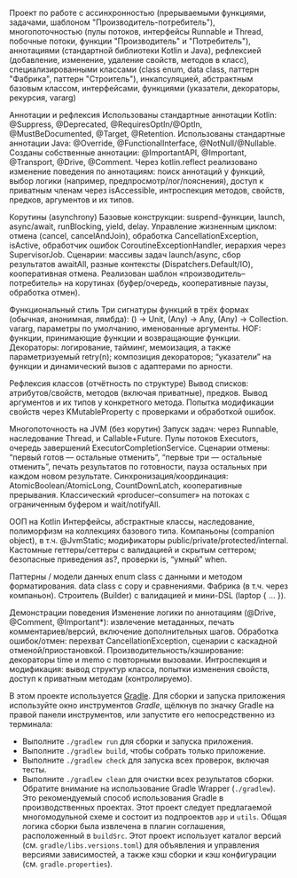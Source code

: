 Проект по работе с ассинхронностью (прерываемыми функциями, задачами, шаблоном "Производитель-потребитель"), многопоточностью (пулы потоков, интерфейсы Runnable и Thread, побочные потоки, функции "Производитель" и "Потребитель"), аннотациями (стандартной библиотеки Kotlin и Java), рефлексией (добавление, изменение, удаление свойств, методов в класс), специализированными классами (class enum, data class, паттерн "Фабрика", паттерн "Строитель"), инкапсуляцией, абстрактным базовым классом, интерфейсами, функциями (указатели, декораторы, рекурсия, vararg) 

Аннотации и рефлексия
Использованы стандартные аннотации Kotlin: @Suppress, @Deprecated, @RequiresOptIn/@OptIn, @MustBeDocumented, @Target, @Retention.
Использованы стандартные аннотации Java: @Override, @FunctionalInterface, @NotNull/@Nullable.
Созданы собственные аннотации: @ImportantAPI, @Important, @Transport, @Drive, @Comment.
Через kotlin.reflect реализовано изменение поведения по аннотациям: поиск аннотаций у функций, выбор логики (например, предпросмотр/лог/пояснения), доступ к приватным членам через isAccessible, интроспекция методов, свойств, предков, аргументов и их типов.

Корутины (asynchrony)
Базовые конструкции: suspend-функции, launch, async/await, runBlocking, yield, delay.
Управление жизненным циклом: отмена (cancel, cancelAndJoin), обработка CancellationException, isActive, обработчик ошибок CoroutineExceptionHandler, иерархия через SupervisorJob.
Сценарии: массивы задач launch/async, сбор результатов awaitAll, разные контексты (Dispatchers.Default/IO), кооперативная отмена.
Реализован шаблон «производитель–потребитель» на корутинах (буфер/очередь, кооперативные паузы, обработка отмен).

Функциональный стиль
Три сигнатуры функций в трёх формах (обычная, анонимная, лямбда): () -> Unit, (Any) -> Any, (Any) -> Collection<Any>.
vararg, параметры по умолчанию, именованные аргументы.
HOF: функции, принимающие функции и возвращающие функции.
Декораторы: логирование, тайминг, мемоизация, а также параметризуемый retry(n); композиция декораторов; “указатели” на функции и динамический вызов с адаптерами по арности.

Рефлексия классов (отчётность по структуре)
Вывод списков: атрибутов/свойств, методов (включая приватные), предков.
Вывод аргументов и их типов у конкретного метода.
Попытка модификации свойств через KMutableProperty с проверками и обработкой ошибок.

Многопоточность на JVM (без корутин)
Запуск задач: через Runnable, наследование Thread, и Callable+Future.
Пулы потоков Executors, очередь завершений ExecutorCompletionService.
Сценарии отмены: “первый готов — остальные отменить”, “первые три — остальные отменить”, печать результатов по готовности, пауза остальных при каждом новом результате.
Синхронизация/координация: AtomicBoolean/AtomicLong, CountDownLatch, кооперативные прерывания.
Классический «producer–consumer» на потоках с ограниченным буфером и wait/notifyAll.

ООП на Kotlin
Интерфейсы, абстрактные классы, наследование, полиморфизм на коллекциях базового типа.
Компаньоны (companion object), в т.ч. @JvmStatic; модификаторы public/private/protected/internal.
Кастомные геттеры/сеттеры с валидацией и скрытым сеттером; безопасные приведения as?, проверки is, “умный” when.

Паттерны / модели данных
enum class c данными и методом форматирования.
data class c copy и сравнениями.
Фабрика (в т.ч. через компаньон).
Строитель (Builder) с валидацией и мини-DSL (laptop { … }).

Демонстрации поведения
Изменение логики по аннотациям (@Drive, @Comment, @Important*): извлечение метаданных, печать комментариев/версий, включение дополнительных шагов.
Обработка ошибок/отмен: перехват CancellationException, сценарии с каскадной отменой/приостановкой.
Производительность/кэширование: декораторы time и memo с повторными вызовами.
Интроспекция и модификация: вывод структур класса, попытки изменения свойств, доступ к приватным методам (контролируемо).

В этом проекте используется [Gradle](https://gradle.org/).
Для сборки и запуска приложения используйте окно инструментов *Gradle*, щёлкнув по значку Gradle на правой панели инструментов,
или запустите его непосредственно из терминала:
* Выполните `./gradlew run` для сборки и запуска приложения.
* Выполните `./gradlew build`, чтобы собрать только приложение.
* Выполните `./gradlew check` для запуска всех проверок, включая тесты.
* Выполните `./gradlew clean` для очистки всех результатов сборки.
Обратите внимание на использование Gradle Wrapper (`./gradlew`).
Это рекомендуемый способ использования Gradle в производственных проектах.
Этот проект следует предлагаемой многомодульной схеме и состоит из подпроектов `app` и `utils`.
Общая логика сборки была извлечена в плагин соглашения, расположенный в `buildSrc`.
Этот проект использует каталог версий (см. `gradle/libs.versions.toml`) для объявления и управления версиями зависимостей,
а также кэш сборки и кэш конфигурации (см. `gradle.properties`).
